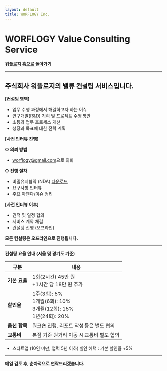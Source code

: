 ```yaml
---
layout: default
title: WORFLOGY Inc.
---
```


# WORFLOGY Value Consulting Service

[**워플로지 홈으로 돌아가기**](https://worflogy.com)

---

## 주식회사 워플로지의 밸류 컨설팅 서비스입니다.

**[컨설팅 영역]**

  - 업무 수행 과정에서 해결하고자 하는 이슈
  - 연구개발(R&D) 기획 및 프로젝트 수행 방안
  - 소통과 업무 프로세스 개선
  - 성장과 목표에 대한 전략 계획

**[사전 인터뷰 진행]**

**○ 의뢰 방법**
  - [worflogy@gmail.com](mailto:worflogy@gmail.com)으로 의뢰

**○ 진행 절차**
  - 비밀유지협약 (NDA) [다운로드](https://drive.google.com/file/d/1gr8EU1F-Q0Aq5YfGHBjhgngVgiWCKNYU/view?usp=sharing)
  - 요구사항 인터뷰
  - 주요 아젠다/이슈 정리

**[사전 인터뷰 이후]**

  - 견적 및 일정 협의
  - 서비스 계약 체결
  - 컨설팅 진행 (오프라인)

**모든 컨설팅은 오프라인으로 진행됩니다.**

---

**컨설팅 요율 안내 (서울 및 경기도 기준)**

| 구분              | 내용                                 |
|-------------------|----------------------------------------|
| **기본 요율**       | 1회(2시간) 45만 원<br>+1시간 당 18만 원 추가 |
| **할인율**         | 1주(3회): 5%<br>1개월(6회): 10%<br>3개월(12회): 15%<br>1년(24회): 20% |
| **옵션 항목**       | 워크숍 진행, 리포트 작성 등은 별도 협의 |
| **교통비**         | 본점 기준 원거리 이동 시 교통비 별도 협의 |

  - 스타트업 (10인 미만, 업력 5년 이하) 할인 혜택 : 기본 할인율 +5%

---

**메일 검토 후, 순차적으로 연락드리겠습니다.**
